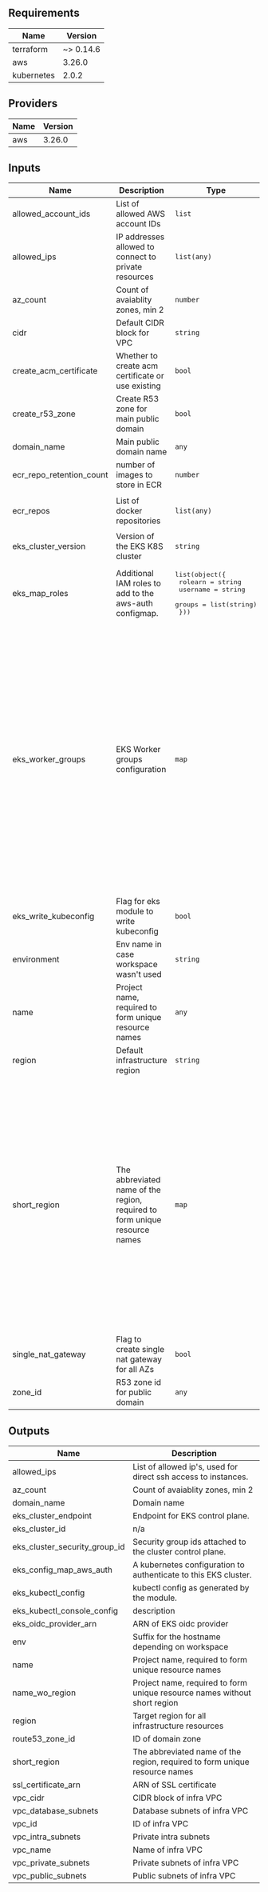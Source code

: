 ## Requirements

| Name | Version |
|------|---------|
| terraform | ~> 0.14.6 |
| aws | 3.26.0 |
| kubernetes | 2.0.2 |

## Providers

| Name | Version |
|------|---------|
| aws | 3.26.0 |

## Inputs

| Name | Description | Type | Default | Required |
|------|-------------|------|---------|:--------:|
| allowed\_account\_ids | List of allowed AWS account IDs | `list` | `[]` | no |
| allowed\_ips | IP addresses allowed to connect to private resources | `list(any)` | `[]` | no |
| az\_count | Count of avaiablity zones, min 2 | `number` | `3` | no |
| cidr | Default CIDR block for VPC | `string` | `"10.0.0.0/16"` | no |
| create\_acm\_certificate | Whether to create acm certificate or use existing | `bool` | `false` | no |
| create\_r53\_zone | Create R53 zone for main public domain | `bool` | `false` | no |
| domain\_name | Main public domain name | `any` | n/a | yes |
| ecr\_repo\_retention\_count | number of images to store in ECR | `number` | `50` | no |
| ecr\_repos | List of docker repositories | `list(any)` | <pre>[<br>  "demo"<br>]</pre> | no |
| eks\_cluster\_version | Version of the EKS K8S cluster | `string` | `"1.18"` | no |
| eks\_map\_roles | Additional IAM roles to add to the aws-auth configmap. | <pre>list(object({<br>    rolearn  = string<br>    username = string<br>    groups   = list(string)<br>  }))</pre> | `[]` | no |
| eks\_worker\_groups | EKS Worker groups configuration | `map` | <pre>{<br>  "ci": {<br>    "asg_desired_capacity": 0,<br>    "asg_max_size": 3,<br>    "asg_min_size": 0,<br>    "override_instance_types": [<br>      "t3.medium",<br>      "t3a.medium"<br>    ],<br>    "spot_instance_pools": 2<br>  },<br>  "ondemand": {<br>    "asg_desired_capacity": 1,<br>    "asg_max_size": 6,<br>    "instance_type": "t3a.medium"<br>  },<br>  "spot": {<br>    "asg_desired_capacity": 1,<br>    "asg_max_size": 5,<br>    "asg_min_size": 0,<br>    "override_instance_types": [<br>      "t3.medium",<br>      "t3a.medium"<br>    ],<br>    "spot_instance_pools": 2<br>  }<br>}</pre> | no |
| eks\_write\_kubeconfig | Flag for eks module to write kubeconfig | `bool` | `false` | no |
| environment | Env name in case workspace wasn't used | `string` | `"demo"` | no |
| name | Project name, required to form unique resource names | `any` | n/a | yes |
| region | Default infrastructure region | `string` | `"us-east-1"` | no |
| short\_region | The abbreviated name of the region, required to form unique resource names | `map` | <pre>{<br>  "ap-east-1": "ape1",<br>  "ap-northeast-1": "apn1",<br>  "ap-northeast-2": "apn2",<br>  "ap-south-1": "aps1",<br>  "ap-southeast-1": "apse1",<br>  "ap-southeast-2": "apse2",<br>  "ca-central-1": "cac1",<br>  "cn-north-1": "cnn1",<br>  "cn-northwest-1": "cnnw1",<br>  "eu-central-1": "euc1",<br>  "eu-north-1": "eun1",<br>  "eu-west-1": "euw1",<br>  "eu-west-2": "euw2",<br>  "eu-west-3": "euw3",<br>  "sa-east-1": "sae1",<br>  "us-east-1": "use1",<br>  "us-east-2": "use2",<br>  "us-gov-east-1": "usge1",<br>  "us-gov-west-1": "usgw1",<br>  "us-west-1": "usw1",<br>  "us-west-2": "usw2"<br>}</pre> | no |
| single\_nat\_gateway | Flag to create single nat gateway for all AZs | `bool` | `true` | no |
| zone\_id | R53 zone id for public domain | `any` | `null` | no |

## Outputs

| Name | Description |
|------|-------------|
| allowed\_ips | List of allowed ip's, used for direct ssh access to instances. |
| az\_count | Count of avaiablity zones, min 2 |
| domain\_name | Domain name |
| eks\_cluster\_endpoint | Endpoint for EKS control plane. |
| eks\_cluster\_id | n/a |
| eks\_cluster\_security\_group\_id | Security group ids attached to the cluster control plane. |
| eks\_config\_map\_aws\_auth | A kubernetes configuration to authenticate to this EKS cluster. |
| eks\_kubectl\_config | kubectl config as generated by the module. |
| eks\_kubectl\_console\_config | description |
| eks\_oidc\_provider\_arn | ARN of EKS oidc provider |
| env | Suffix for the hostname depending on workspace |
| name | Project name, required to form unique resource names |
| name\_wo\_region | Project name, required to form unique resource names without short region |
| region | Target region for all infrastructure resources |
| route53\_zone\_id | ID of domain zone |
| short\_region | The abbreviated name of the region, required to form unique resource names |
| ssl\_certificate\_arn | ARN of SSL certificate |
| vpc\_cidr | CIDR block of infra VPC |
| vpc\_database\_subnets | Database subnets of infra VPC |
| vpc\_id | ID of infra VPC |
| vpc\_intra\_subnets | Private intra subnets |
| vpc\_name | Name of infra VPC |
| vpc\_private\_subnets | Private subnets of infra VPC |
| vpc\_public\_subnets | Public subnets of infra VPC |

